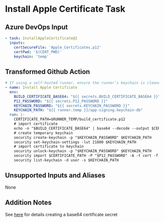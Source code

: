 # Install Apple Certificate Task

## Azure DevOps Input

```yaml
- task: InstallAppleCertificate@2
  inputs:
    certSecureFile: 'Apple_Certificates.p12'
    certPwd: '$(CERT_PWD)'
    keychain: 'temp'
```

## Transformed Github Action

```yaml
# If using a self-hosted runner, ensure the runner’s keychain is cleaned up at the end of the build
- name: Install Apple Certificate
  env:
    BUILD_CERTIFICATE_BASE64: "${{ secrets.BUILD_CERTIFICATE_BASE64 }}"
    P12_PASSWORD: "${{ secrets.P12_PASSWORD }}"
    KEYCHAIN_PASSWORD: "${{ secrets.KEYCHAIN_PASSWORD }}"
    KEYCHAIN_PATH: "${{ runner.temp }}/app-signing.keychain-db"
  run: |-
    CERTIFICATE_PATH=$RUNNER_TEMP/build_certificate.p12
    # import certificate
    echo -n "$BUILD_CERTIFICATE_BASE64" | base64 --decode --output $CERTIFICATE_PATH
    # create temporary keychain
    security create-keychain -p "$KEYCHAIN_PASSWORD" $KEYCHAIN_PATH
    security set-keychain-settings -lut 21600 $KEYCHAIN_PATH
    # import certificate to keychain
    security unlock-keychain -p "$KEYCHAIN_PASSWORD" $KEYCHAIN_PATH
    security import $CERTIFICATE_PATH -P "$P12_PASSWORD" -A -t cert -f pkcs12 -k $KEYCHAIN_PATH
    security list-keychain -d user -s $KEYCHAIN_PATH
```

## Unsupported Inputs and Aliases
None

## Addition Notes
See [here](https://docs.github.com/en/actions/guides/installing-an-apple-certificate-on-macos-runners-for-xcode-development) for details creating a base64 certificate secret
